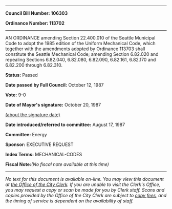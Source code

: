 

********

**Council Bill Number: 106303**
   
**Ordinance Number: 113702**
********

 AN ORDINANCE amending Section 22.400.010 of the Seattle Municipal Code to adopt the 1985 edition of the Uniform Mechanical Code, which together with the amendments adopted by Ordinance 113703 shall constitute the Seattle Mechanical Code; amending Section 6.82.020 and repealing Sections 6.82.040, 6.82.080, 6.82.090, 6.82.161, 6.82.170 and 6.82.200 through 6.82.310.

**Status:** Passed
   
**Date passed by Full Council:** October 12, 1987
   
**Vote:** 9-0
   
**Date of Mayor's signature:** October 20, 1987
   
[(about the signature date)](/~public/approvaldate.htm)
   
   
   
**Date introduced/referred to committee:** August 17, 1987
   
**Committee:** Energy
   
**Sponsor:** EXECUTIVE REQUEST
   
   
**Index Terms:** MECHANICAL-CODES

**Fiscal Note:**_(No fiscal note available at this time)_
********

_No text for this document is available on-line. You may view this document at [the Office of the City Clerk](http://www.seattle.gov/leg/clerk/contactUs.htm). If you are unable to visit the Clerk's Office, you may request a copy or scan be made for you by Clerk staff. Scans and copies provided by the Office of the City Clerk are subject to [copy fees](http://clerk.seattle.gov/~public/clerkfees.htm), and the timing of service is dependent on the availability of staff._

